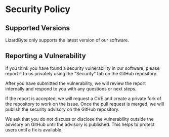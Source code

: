 # Security Policy

## Supported Versions

LizardByte only supports the latest version of our software.

## Reporting a Vulnerability

If you think you have found a security vulnerability in our software, please report it to us privately using the
"Security" tab on the GitHub repository.

After you have submitted the vulnerability, we will review the report internally and respond to you with
any questions or next steps.

If the report is accepted, we will request a CVE and create a private fork of the repository to work on the issue.
Once the pull request is merged, we will publish the security advisory on the GitHub repository.

We ask that you do not discuss or disclose the vulnerability outside the advisory on GitHub until the advisory is
published. This helps to protect users until a fix is available.
